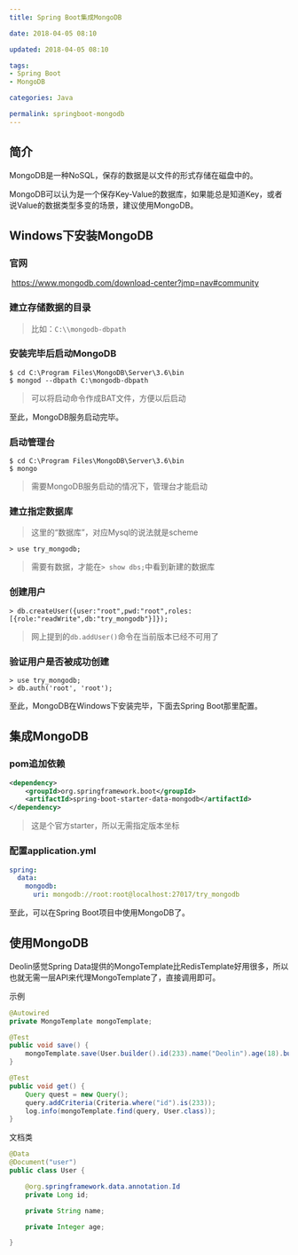 ```yaml
---
title: Spring Boot集成MongoDB

date: 2018-04-05 08:10

updated: 2018-04-05 08:10

tags: 
- Spring Boot
- MongoDB

categories: Java

permalink: springboot-mongodb
---
```




## 简介

MongoDB是一种NoSQL，保存的数据是以文件的形式存储在磁盘中的。

MongoDB可以认为是一个保存Key-Value的数据库，如果能总是知道Key，或者说Value的数据类型多变的场景，建议使用MongoDB。

## Windows下安装MongoDB

### 官网

​	https://www.mongodb.com/download-center?jmp=nav#community

### 建立存储数据的目录

> 比如：`C:\\mongodb-dbpath`

### 安装完毕后启动MongoDB

~~~shell
$ cd C:\Program Files\MongoDB\Server\3.6\bin
$ mongod --dbpath C:\mongodb-dbpath
~~~

> 可以将启动命令作成BAT文件，方便以后启动

至此，MongoDB服务启动完毕。

### 启动管理台

~~~shell
$ cd C:\Program Files\MongoDB\Server\3.6\bin
$ mongo
~~~

> 需要MongoDB服务启动的情况下，管理台才能启动

### 建立指定数据库

> 这里的“数据库”，对应Mysql的说法就是scheme

~~~shell
> use try_mongodb;
~~~

> 需要有数据，才能在`> show dbs;`中看到新建的数据库

### 创建用户

~~~shell
> db.createUser({user:"root",pwd:"root",roles:[{role:"readWrite",db:"try_mongodb"}]});
~~~

> 网上提到的`db.addUser()`命令在当前版本已经不可用了

### 验证用户是否被成功创建

~~~shell
> use try_mongodb;
> db.auth('root', 'root');
~~~

至此，MongoDB在Windows下安装完毕，下面去Spring Boot那里配置。

## 集成MongoDB

### pom追加依赖

~~~xml
<dependency>
    <groupId>org.springframework.boot</groupId>
    <artifactId>spring-boot-starter-data-mongodb</artifactId>
</dependency>
~~~

> 这是个官方starter，所以无需指定版本坐标

### 配置application.yml

~~~yaml
spring:
  data:
    mongodb:
      uri: mongodb://root:root@localhost:27017/try_mongodb
~~~

至此，可以在Spring Boot项目中使用MongoDB了。

## 使用MongoDB

Deolin感觉Spring Data提供的MongoTemplate比RedisTemplate好用很多，所以也就无需一层API来代理MongoTemplate了，直接调用即可。

示例

~~~java
@Autowired
private MongoTemplate mongoTemplate;

@Test
public void save() {
    mongoTemplate.save(User.builder().id(233).name("Deolin").age(18).build());
}

@Test
public void get() {
    Query quest = new Query();
    query.addCriteria(Criteria.where("id").is(233));
    log.info(mongoTemplate.find(query, User.class));
}

~~~

文档类

~~~java
@Data
@Document("user")
public class User {

    @org.springframework.data.annotation.Id
    private Long id;

    private String name;

    private Integer age;

}
~~~

